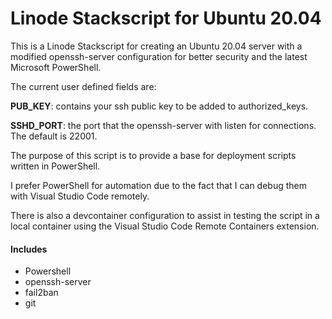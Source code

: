 # Linode Stackscript for Ubuntu 20.04

This is a Linode Stackscript for creating an Ubuntu 20.04 server with a modified openssh-server configuration for better security and the latest Microsoft PowerShell.

The current user defined fields are:

**PUB_KEY**: contains your ssh public key to be added to authorized_keys.

**SSHD_PORT**: the port that the openssh-server with listen for connections.  The default is 22001.

The purpose of this script is to provide a base for deployment scripts written in PowerShell. 

I prefer PowerShell for automation due to the fact that I can debug them with Visual Studio Code remotely.

There is also a devcontainer configuration to assist in testing the script in a local container using the Visual Studio Code Remote Containers extension.


#### Includes
* Powershell
* openssh-server
* fail2ban
* git



